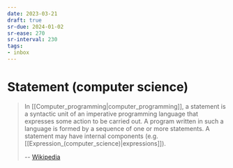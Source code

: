 ```yaml
---
date: 2023-03-21
draft: true
sr-due: 2024-01-02
sr-ease: 270
sr-interval: 230
tags:
- inbox
---
```


# Statement (computer science)

> In [[Computer_programming|computer_programming]], a statement is a syntactic
> unit of an imperative programming language that expresses some action to be
> carried out. A program written in such a language is formed by a sequence of
> one or more statements. A statement may have internal components (e.g.
> [[Expression_(computer_science)|expressions]]).
>
> -- [Wikipedia](https://en.wikipedia.org/wiki/Statement_\(computer_science\))